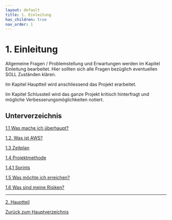 ```yaml
---
layout: default
title: 1. Einleitung
has_children: true
nav_order: 1
---
```


# 1. Einleitung

Allgemeine Fragen / Problemstellung und Erwartungen werden im Kapitel Einleitung bearbeitet.
Hier sollten sich alle Fragen bezüglich eventuellen SOLL Zuständen klären.

Im Kapitel Hauptteil wird anschliessend das Projekt erarbeitet.

Im Kapitel Schlussteil wird das ganze Projekt kritisch hinterfragt und mögliche Verbesserungsmöglichkeiten notiert.

## Unterverzeichnis

[1.1 Was mache ich überhaupt?](./projektidee.md)

[1.2. Was ist AWS?](./was_ist_aws.md)

[1.3 Zeitplan](./zeitplan.md)

[1.4 Projektmethode](./projektmethode.md)

[1.4.1 Sprints](./sprints.md)

[1.5 Was möchte ich erreichen?](./ziele.md)

[1.6 Was sind meine Risiken?](./risiken.md)

-----

[2. Hauptteil](../Hauptteil/README.md)

[Zurück zum Hauptverzeichnis](../README.md)
